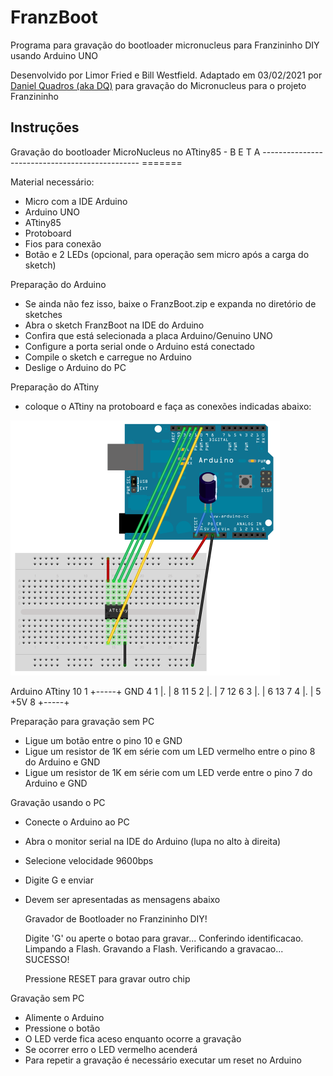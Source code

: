 # FranzBoot

Programa para gravação do bootloader micronucleus para Franzininho DIY usando Arduino UNO

Desenvolvido por Limor Fried e Bill Westfield. Adaptado em 03/02/2021 por [Daniel Quadros (aka DQ)](https://dqsoft.blogspot.com/) para gravação do Micronucleus para o projeto Franzininho


## Instruções

Gravação do bootloader MicroNucleus no ATtiny85 -  B E T A
-----------------------------------------------    =======

Material necessário:

- Micro com a IDE Arduino
- Arduino UNO
- ATtiny85
- Protoboard
- Fios para conexão
- Botão e 2 LEDs (opcional, para operação sem micro após a carga do sketch)

Preparação do Arduino

- Se ainda não fez isso, baixe o FranzBoot.zip e expanda no diretório de sketches
- Abra o sketch FranzBoot na IDE do Arduino
- Confira que está selecionada a placa Arduino/Genuino UNO
- Configure a porta serial onde o Arduino está conectado
- Compile o sketch e carregue no Arduino
- Deslige o Arduino do PC

Preparação do ATtiny

- coloque o ATtiny na protoboard e faça as conexões indicadas abaixo:

![circuito](circuito-para-gravar.png)

  Arduino     ATtiny
  10          1                  +-----+
  GND         4                1 |.    | 8
  11          5                2 |.    | 7
  12          6                3 |.    | 6
  13          7                4 |.    | 5
  +5V         8                  +-----+

Preparação para gravação sem PC

- Ligue um botão entre o pino 10 e GND
- Ligue um resistor de 1K em série com um LED vermelho entre o pino 8 do Arduino e GND
- Ligue um resistor de 1K em série com um LED verde entre o pino 7 do Arduino e GND

Gravação usando o PC

- Conecte o Arduino ao PC
- Abra o monitor serial na IDE do Arduino (lupa no alto à direita)
- Selecione velocidade 9600bps
- Digite G e enviar
- Devem ser apresentadas as mensagens abaixo

   Gravador de Bootloader no Franzininho DIY!

   Digite 'G' ou aperte o botao para gravar...
   Conferindo identificacao.
   Limpando a Flash.
   Gravando a Flash.
   Verificando a gravacao...
   SUCESSO!

   Pressione RESET para gravar outro chip

Gravação sem PC

- Alimente o Arduino
- Pressione o botão
- O LED verde fica aceso enquanto ocorre a gravação
- Se ocorrer erro o LED vermelho acenderá
- Para repetir a gravação é necessário executar um reset no Arduino

